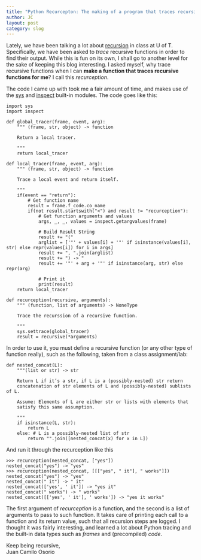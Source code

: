 ```yaml
---
title: "Python Recurcepton: The making of a program that traces recursion"
author: JC
layout: post
category: slog
---
```


Lately, we have been talking a lot about [recursion](https://en.wikipedia.org/wiki/Recursion) in class at U of T. Specifically, we have been asked to *trace* recursive functions in order to find their output. While this is fun on its own, I shall go to another level for the sake of keeping this blog interesting. I asked myself, why trace recursive functions when I can **make a function that traces recursive functions for me**? I call this *recurception*.

The code I came up with took me a fair amount of time, and makes use of the [sys](https://docs.python.org/3/library/sys.html) and [inspect](https://docs.python.org/3/library/inspect.html) built-in modules. The code goes like this:


    import sys
    import inspect
    
    def global_tracer(frame, event, arg):
        """ (frame, str, object) -> function
        
        Return a local tracer.
    
        """
        return local_tracer
    
    def local_tracer(frame, event, arg):
        """ (frame, str, object) -> function
        
        Trace a local event and return itself.
    
        """
        if(event == "return"):
            # Get function name
            result = frame.f_code.co_name
            if(not result.startswith("<") and result != "recurception"):
                # Get function arguments and values
                args, _, _, values = inspect.getargvalues(frame)
    
                # Build Result String
                result += "("
                arglist = ['"' + values[i] + '"' if isinstance(values[i], str) else repr(values[i]) for i in args]
                result += ", ".join(arglist)
                result += ") -> "
                result += '"' + arg + '"' if isinstance(arg, str) else repr(arg)
    
                # Print it
                print(result)
        return local_tracer
    
    def recurception(recursive, arguments):
        """ (function, list of arguments) -> NoneType
    
        Trace the recurssion of a recursive function.
    
        """
        sys.settrace(global_tracer)
        result = recursive(*arguments)

In order to use it, you must define a recursive function (or any other type of function really), such as the following, taken from a class assignment/lab:

    def nested_concat(L):
        """(list or str) -> str
    
        Return L if it’s a str, if L is a (possibly-nested) str return
        concatenation of str elements of L and (possibly-nested) sublists of L.
    
        Assume: Elements of L are either str or lists with elements that
        satisfy this same assumption.
    
        """
        if isinstance(L, str):
            return L
        else: # L is a possibly-nested list of str
            return "".join([nested_concat(x) for x in L])

And run it through the recurception like this

    >>> recurception(nested_concat, ["yes"])
    nested_concat("yes") -> "yes"
    >>> recurception(nested_concat, [[["yes", " it"], " works"]])
    nested_concat("yes") -> "yes"
    nested_concat(" it") -> " it"
    nested_concat(['yes', ' it']) -> "yes it"
    nested_concat(" works") -> " works"
    nested_concat([['yes', ' it'], ' works']) -> "yes it works"

The first argument of *recurception* is a function, and the second is a list of arguments to pass to such function. It takes care of printing each call to a function and its return value, such that all recursion steps are logged. I thought it was fairly interesting, and learned a lot about Python tracing and the built-in data types such as *frames* and (precompiled) *code*.

Keep being recursive,  
Juan Camilo Osorio